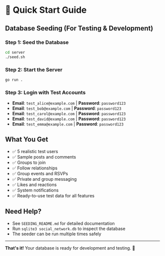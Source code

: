# 🚀 Quick Start Guide

## Database Seeding (For Testing & Development)

### Step 1: Seed the Database
```bash
cd server
./seed.sh
```

### Step 2: Start the Server
```bash
go run .
```

### Step 3: Login with Test Accounts
- **Email**: `test_alice@example.com` | **Password**: `password123`
- **Email**: `test_bob@example.com` | **Password**: `password123`
- **Email**: `test_carol@example.com` | **Password**: `password123`
- **Email**: `test_david@example.com` | **Password**: `password123`
- **Email**: `test_emma@example.com` | **Password**: `password123`

## What You Get
- ✅ 5 realistic test users
- ✅ Sample posts and comments
- ✅ Groups to join
- ✅ Follow relationships
- ✅ Group events and RSVPs
- ✅ Private and group messaging
- ✅ Likes and reactions
- ✅ System notifications
- ✅ Ready-to-use test data for all features

## Need Help?
- See `SEEDING_README.md` for detailed documentation
- Run `sqlite3 social_network.db` to inspect the database
- The seeder can be run multiple times safely

---
**That's it!** Your database is ready for development and testing. 🎉
